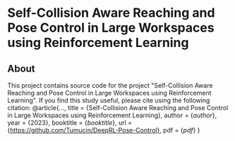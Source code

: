 # Self-Collision Aware Reaching and Pose Control in Large Workspaces using Reinforcement Learning
## About
This project contains source code for the project "Self-Collision Aware Reaching and Pose Control in Large Workspaces using Reinforcement Learning".
If you find this study useful, please cite using the following citation:
 @article{...,
   title = {Self-Collision Aware Reaching and Pose Control in Large Workspaces using Reinforcement Learning},
   author = {$author$},
   year = {2023},
   booktitle = {$booktitle$},
   url = {https://github.com/Tumucin/DeepRL-Pose-Control},
   pdf = {$pdf$}
 }
